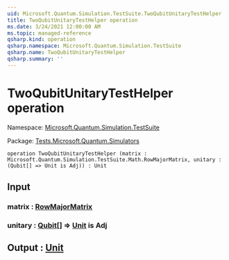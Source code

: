 ```yaml
---
uid: Microsoft.Quantum.Simulation.TestSuite.TwoQubitUnitaryTestHelper
title: TwoQubitUnitaryTestHelper operation
ms.date: 3/24/2021 12:00:00 AM
ms.topic: managed-reference
qsharp.kind: operation
qsharp.namespace: Microsoft.Quantum.Simulation.TestSuite
qsharp.name: TwoQubitUnitaryTestHelper
qsharp.summary: ''
---
```


# TwoQubitUnitaryTestHelper operation

Namespace: [Microsoft.Quantum.Simulation.TestSuite](xref:Microsoft.Quantum.Simulation.TestSuite)

Package: [Tests.Microsoft.Quantum.Simulators](https://nuget.org/packages/Tests.Microsoft.Quantum.Simulators)




```qsharp
operation TwoQubitUnitaryTestHelper (matrix : Microsoft.Quantum.Simulation.TestSuite.Math.RowMajorMatrix, unitary : (Qubit[] => Unit is Adj)) : Unit
```


## Input

### matrix : [RowMajorMatrix](xref:Microsoft.Quantum.Simulation.TestSuite.Math.RowMajorMatrix)




### unitary : [Qubit](xref:microsoft.quantum.lang-ref.qubit)[] => [Unit](xref:microsoft.quantum.lang-ref.unit)  is Adj





## Output : [Unit](xref:microsoft.quantum.lang-ref.unit)

